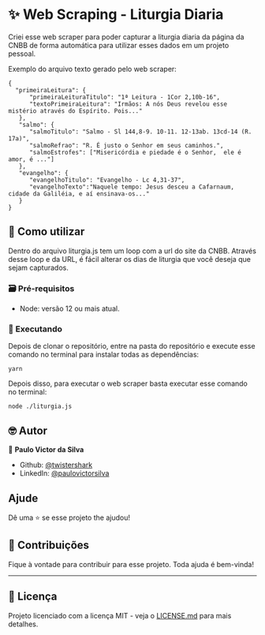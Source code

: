 # :sparkles: Web Scraping - Liturgia Diaria

Criei esse web scraper para poder capturar a liturgia diaria da página da CNBB de forma automática para utilizar esses dados em um projeto pessoal.

Exemplo do arquivo texto gerado pelo web scraper:
```
{
  "primeiraLeitura": {
      "primeiraLeituraTitulo": "1ª Leitura - 1Cor 2,10b-16",
      "textoPrimeiraLeitura": "Irmãos: A nós Deus revelou esse mistério através do Espírito. Pois..."
   },
   "salmo": {
      "salmoTitulo": "Salmo - Sl 144,8-9. 10-11. 12-13ab. 13cd-14 (R. 17a)",
      "salmoRefrao": "R. É justo o Senhor em seus caminhos.",
      "salmoEstrofes": ["Misericórdia e piedade é o Senhor,  ele é amor, é ..."]
   },
   "evangelho": {
      "evangelhoTitulo": "Evangelho - Lc 4,31-37",
      "evangelhoTexto":"Naquele tempo: Jesus desceu a Cafarnaum, cidade da Galiléia, e aí ensinava-os..."
   }
}
```

## :rocket: Como utilizar

Dentro do arquivo liturgia.js tem um loop com a url do site da CNBB. Através desse loop e da URL, é fácil alterar os dias de liturgia que você deseja que sejam capturados.


### :card_file_box: Pré-requisitos

* Node: versão 12 ou mais atual.


### :construction: Executando

Depois de clonar o repositório, entre na pasta do repositório e execute esse comando no terminal para instalar todas as dependências:
```
yarn
```

Depois disso, para executar o web scraper basta executar esse comando no terminal:

```
node ./liturgia.js
```

## 🤓 Autor

👤 **Paulo Victor da Silva**

* Github: [@twistershark](https://github.com/twistershark)
* LinkedIn: [@paulovictorsilva](https://linkedin.com/in/paulovictorsilva)

## Ajude

Dê uma ⭐️ se esse projeto the ajudou!

## 🤝 Contribuições
Fique à vontade para contribuir para esse projeto. Toda ajuda é bem-vinda!

---

## 📃 Licença

Projeto licenciado com a licença MIT - veja o [LICENSE.md](LICENSE) para mais detalhes.
